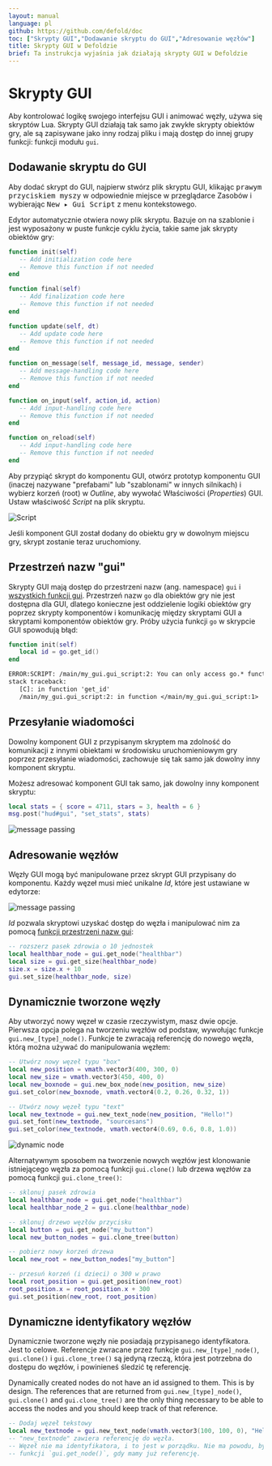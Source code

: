 ```yaml
---
layout: manual
language: pl
github: https://github.com/defold/doc
toc: ["Skrypty GUI","Dodawanie skryptu do GUI","Adresowanie węzłów"]
title: Skrypty GUI w Defoldzie
brief: Ta instrukcja wyjaśnia jak działają skrypty GUI w Defoldzie
---
```


# Skrypty GUI

Aby kontrolować logikę swojego interfejsu GUI i animować węzły, używa się skryptów Lua. Skrypty GUI działają tak samo jak zwykłe skrypty obiektów gry, ale są zapisywane jako inny rodzaj pliku i mają dostęp do innej grupy funkcji: funkcji modułu `gui`.

## Dodawanie skryptu do GUI

Aby dodać skrypt do GUI, najpierw stwórz plik skryptu GUI, klikając <kbd>prawym przyciskiem myszy</kbd> w odpowiednie miejsce w przeglądarce Zasobów i wybierając <kbd>New ▸ Gui Script</kbd> z menu kontekstowego.

Edytor automatycznie otwiera nowy plik skryptu. Bazuje on na szablonie i jest wyposażony w puste funkcje cyklu życia, takie same jak skrypty obiektów gry:

```lua
function init(self)
   -- Add initialization code here
   -- Remove this function if not needed
end

function final(self)
   -- Add finalization code here
   -- Remove this function if not needed
end

function update(self, dt)
   -- Add update code here
   -- Remove this function if not needed
end

function on_message(self, message_id, message, sender)
   -- Add message-handling code here
   -- Remove this function if not needed
end

function on_input(self, action_id, action)
   -- Add input-handling code here
   -- Remove this function if not needed
end

function on_reload(self)
   -- Add input-handling code here
   -- Remove this function if not needed
end
```

Aby przypiąć skrypt do komponentu GUI, otwórz prototyp komponentu GUI (inaczej nazywane "prefabami" lub "szablonami" w innych silnikach) i wybierz korzeń (root) w *Outline*, aby wywołać Właściwości (*Properties*) GUI. Ustaw właściwość *Script* na plik skryptu.

![Script](/manuals/images/gui-script/set_script.png)

Jeśli komponent GUI został dodany do obiektu gry w dowolnym miejscu gry, skrypt zostanie teraz uruchomiony.

## Przestrzeń nazw "gui"

Skrypty GUI mają dostęp do przestrzeni nazw (ang. namespace) `gui` i [wszystkich funkcji gui](/ref/gui). Przestrzeń nazw `go` dla obiektów gry nie jest dostępna dla GUI, dlatego konieczne jest oddzielenie logiki obiektów gry poprzez skrypty komponentów i komunikację między skryptami GUI a skryptami komponentów obiektów gry. Próby użycia funkcji `go` w skrypcie GUI spowodują błąd:

```lua
function init(self)
   local id = go.get_id()
end
```

```txt
ERROR:SCRIPT: /main/my_gui.gui_script:2: You can only access go.* functions and values from a script instance (.script file)
stack traceback:
   [C]: in function 'get_id'
   /main/my_gui.gui_script:2: in function </main/my_gui.gui_script:1>
```

## Przesyłanie wiadomości

Dowolny komponent GUI z przypisanym skryptem ma zdolność do komunikacji z innymi obiektami w środowisku uruchomieniowym gry poprzez przesyłanie wiadomości, zachowuje się tak samo jak dowolny inny komponent skryptu.

Możesz adresować komponent GUI tak samo, jak dowolny inny komponent skryptu:

```lua
local stats = { score = 4711, stars = 3, health = 6 }
msg.post("hud#gui", "set_stats", stats)
```

![message passing](/manuals/images/gui-script/message_passing.png)

## Adresowanie węzłów

Węzły GUI mogą być manipulowane przez skrypt GUI przypisany do komponentu. Każdy węzeł musi mieć unikalne *Id*, które jest ustawiane w edytorze:

![message passing](/manuals/images/gui-script/node_id.png)

*Id* pozwala skryptowi uzyskać dostęp do węzła i manipulować nim za pomocą [funkcji przestrzeni nazw gui](/ref/gui):

```lua
-- rozszerz pasek zdrowia o 10 jednostek
local healthbar_node = gui.get_node("healthbar")
local size = gui.get_size(healthbar_node)
size.x = size.x + 10
gui.set_size(healthbar_node, size)
```

## Dynamicznie tworzone węzły

Aby utworzyć nowy węzeł w czasie rzeczywistym, masz dwie opcje. Pierwsza opcja polega na tworzeniu węzłów od podstaw, wywołując funkcje `gui.new_[type]_node()`. Funkcje te zwracają referencję do nowego węzła, którą można używać do manipulowania węzłem:

```lua
-- Utwórz nowy węzeł typu "box"
local new_position = vmath.vector3(400, 300, 0)
local new_size = vmath.vector3(450, 400, 0)
local new_boxnode = gui.new_box_node(new_position, new_size)
gui.set_color(new_boxnode, vmath.vector4(0.2, 0.26, 0.32, 1))

-- Utwórz nowy węzeł typu "text"
local new_textnode = gui.new_text_node(new_position, "Hello!")
gui.set_font(new_textnode, "sourcesans")
gui.set_color(new_textnode, vmath.vector4(0.69, 0.6, 0.8, 1.0))
```

![dynamic node](/manuals/images/gui-script/dynamic_nodes.png)

Alternatywnym sposobem na tworzenie nowych węzłów jest klonowanie istniejącego węzła za pomocą funkcji `gui.clone()` lub drzewa węzłów za pomocą funkcji `gui.clone_tree()`:

```lua
-- sklonuj pasek zdrowia
local healthbar_node = gui.get_node("healthbar")
local healthbar_node_2 = gui.clone(healthbar_node)

-- sklonuj drzewo węzłów przycisku
local button = gui.get_node("my_button")
local new_button_nodes = gui.clone_tree(button)

-- pobierz nowy korzeń drzewa
local new_root = new_button_nodes["my_button"]

-- przesuń korzeń (i dzieci) o 300 w prawo
local root_position = gui.get_position(new_root)
root_position.x = root_position.x + 300
gui.set_position(new_root, root_position)
```

## Dynamiczne identyfikatory węzłów

Dynamicznie tworzone węzły nie posiadają przypisanego identyfikatora. Jest to celowe. Referencje zwracane przez funkcje `gui.new_[type]_node()`, `gui.clone()` i `gui.clone_tree()` są jedyną rzeczą, która jest potrzebna do dostępu do węzłów, i powinieneś śledzić tę referencję.

Dynamically created nodes do not have an id assigned to them. This is by design. The references that are returned from `gui.new_[type]_node()`, `gui.clone()` and `gui.clone_tree()` are the only thing necessary to be able to access the nodes and you should keep track of that reference.

```lua
-- Dodaj węzeł tekstowy
local new_textnode = gui.new_text_node(vmath.vector3(100, 100, 0), "Hello!")
-- "new_textnode" zawiera referencję do węzła.
-- Węzeł nie ma identyfikatora, i to jest w porządku. Nie ma powodu, by używać
-- funkcji `gui.get_node()`, gdy mamy już referencję.
```
